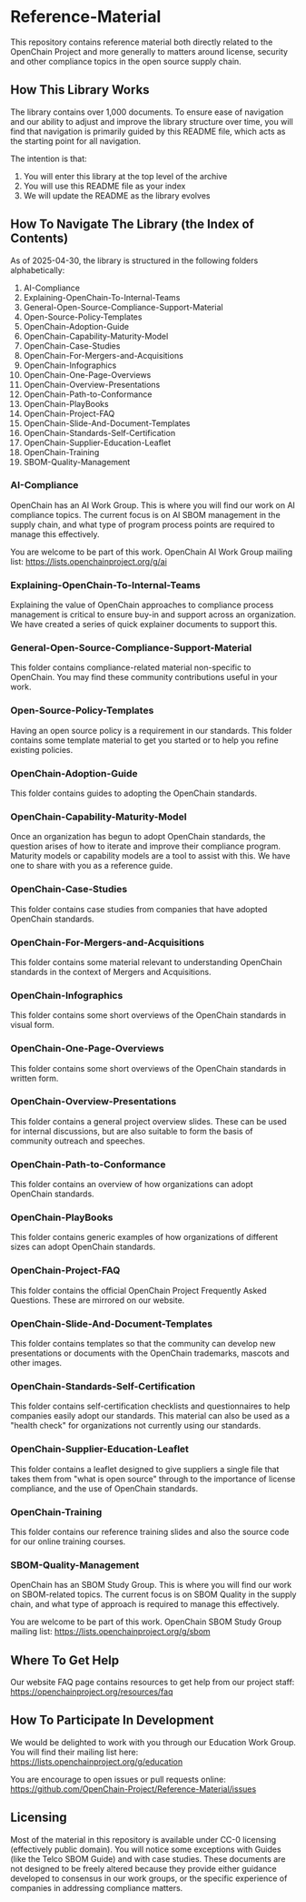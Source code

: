 # Reference-Material

This repository contains reference material both directly related to the OpenChain Project and more generally to matters around license, security and other compliance topics in the open source supply chain.

## How This Library Works

The library contains over 1,000 documents. To ensure ease of navigation and our ability to adjust and improve the library structure over time, you will find that navigation is primarily guided by this README file, which acts as the starting point for all navigation.

The intention is that:

1. You will enter this library at the top level of the archive
2. You will use this README file as your index
3. We will update the README as the library evolves

## How To Navigate The Library (the Index of Contents)

As of 2025-04-30, the library is structured in the following folders alphabetically:

1. AI-Compliance
2. Explaining-OpenChain-To-Internal-Teams
3. General-Open-Source-Compliance-Support-Material
4. Open-Source-Policy-Templates
5. OpenChain-Adoption-Guide
6. OpenChain-Capability-Maturity-Model
7. OpenChain-Case-Studies
8. OpenChain-For-Mergers-and-Acquisitions
9. OpenChain-Infographics
10. OpenChain-One-Page-Overviews
11. OpenChain-Overview-Presentations
12. OpenChain-Path-to-Conformance
13. OpenChain-PlayBooks
14. OpenChain-Project-FAQ
15. OpenChain-Slide-And-Document-Templates
16. OpenChain-Standards-Self-Certification
17. OpenChain-Supplier-Education-Leaflet
18. OpenChain-Training
19. SBOM-Quality-Management

### AI-Compliance

OpenChain has an AI Work Group. This is where you will find our work on AI compliance topics. The current focus is on AI SBOM management in the supply chain, and what type of program process points are required to manage this effectively.

You are welcome to be part of this work. OpenChain AI Work Group mailing list:
<https://lists.openchainproject.org/g/ai>

### Explaining-OpenChain-To-Internal-Teams

Explaining the value of OpenChain approaches to compliance process management is critical to ensure buy-in and support across an organization. We have created a series of quick explainer documents to support this.

### General-Open-Source-Compliance-Support-Material

This folder contains compliance-related material non-specific to OpenChain. You may find these community contributions useful in your work.

### Open-Source-Policy-Templates

Having an open source policy is a requirement in our standards. This folder contains some template material to get you started or to help you refine existing policies.

### OpenChain-Adoption-Guide

This folder contains guides to adopting the OpenChain standards.

### OpenChain-Capability-Maturity-Model

Once an organization has begun to adopt OpenChain standards, the question arises of how to iterate and improve their compliance program. Maturity models or capability models are a tool to assist with this. We have one to share with you as a reference guide.

### OpenChain-Case-Studies

This folder contains case studies from companies that have adopted OpenChain standards.

### OpenChain-For-Mergers-and-Acquisitions

This folder contains some material relevant to understanding OpenChain standards in the context of Mergers and Acquisitions.

### OpenChain-Infographics

This folder contains some short overviews of the OpenChain standards in visual form.

### OpenChain-One-Page-Overviews

This folder contains some short overviews of the OpenChain standards in written form.

### OpenChain-Overview-Presentations

This folder contains a general project overview slides. These can be used for internal discussions, but are also suitable to form the basis of community outreach and speeches.

### OpenChain-Path-to-Conformance

This folder contains an overview of how organizations can adopt OpenChain standards.

### OpenChain-PlayBooks

This folder contains generic examples of how organizations of different sizes can adopt OpenChain standards.

### OpenChain-Project-FAQ

This folder contains the official OpenChain Project Frequently Asked Questions. These are mirrored on our website.

### OpenChain-Slide-And-Document-Templates

This folder contains templates so that the community can develop new presentations or documents with the OpenChain trademarks, mascots and other images.

### OpenChain-Standards-Self-Certification

This folder contains self-certification checklists and questionnaires to help companies easily adopt our standards. This material can also be used as a "health check" for organizations not currently using our standards.

### OpenChain-Supplier-Education-Leaflet

This folder contains a leaflet designed to give suppliers a single file that takes them from "what is open source" through to the importance of license compliance, and the use of OpenChain standards.

### OpenChain-Training

This folder contains our reference training slides and also the source code for our online training courses.

### SBOM-Quality-Management

OpenChain has an SBOM Study Group. This is where you will find our work on SBOM-related topics. The current focus is on SBOM Quality in the supply chain, and what type of approach is required to manage this effectively.

You are welcome to be part of this work. OpenChain SBOM Study Group mailing list:
<https://lists.openchainproject.org/g/sbom>

## Where To Get Help

Our website FAQ page contains resources to get help from our project staff:
<https://openchainproject.org/resources/faq>

## How To Participate In Development

We would be delighted to work with you through our Education Work Group. You will find their mailing list here:
<https://lists.openchainproject.org/g/education>

You are encourage to open issues or pull requests online:
<https://github.com/OpenChain-Project/Reference-Material/issues>

## Licensing

Most of the material in this repository is available under CC-0 licensing (effectively public domain). You will notice some exceptions with Guides (like the Telco SBOM Guide) and with case studies. These documents are not designed to be freely altered because they provide either guidance developed to consensus in our work groups, or the specific experience of companies in addressing compliance matters.
